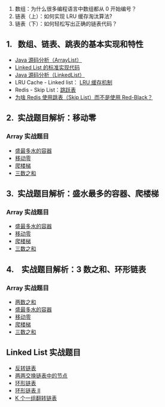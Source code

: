1. 数组：为什么很多编程语言中数组都从 0 开始编号？
2. 链表（上）：如何实现 LRU 缓存淘汰算法?
3. 链表（下）：如何轻松写出正确的链表代码？

## 1.   数组、链表、跳表的基本实现和特性

- [Java 源码分析（ArrayList）](http://developer.classpath.org/doc/java/util/ArrayList-source.html)
- [Linked List 的标准实现代码](http://www.geeksforgeeks.org/implementing-a-linked-list-in-java-using-class/)
- [Java 源码分析（LinkedList）](http://developer.classpath.org/doc/java/util/LinkedList-source.html)
- LRU Cache - Linked list： [LRU 缓存机制](http://leetcode-cn.com/problems/lru-cache)
- Redis - Skip List：[跳跃表](http://redisbook.readthedocs.io/en/latest/internal-datastruct/skiplist.html)
- [为啥 Redis 使用跳表（Skip List）而不是使用 Red-Black？](http://www.zhihu.com/question/20202931)

## 2.  实战题目解析：移动零

### Array 实战题目

- [盛最多水的容器](https://leetcode-cn.com/problems/container-with-most-water/)
- [移动零](https://leetcode-cn.com/problems/move-zeroes/)
- [爬楼梯](https://leetcode.com/problems/climbing-stairs/)
- [三数之和](https://leetcode-cn.com/problems/3sum/)

## 3.  实战题目解析：盛水最多的容器、爬楼梯

### Array 实战题目

- [盛最多水的容器](https://leetcode-cn.com/problems/container-with-most-water/)
- [移动零](https://leetcode-cn.com/problems/move-zeroes/)
- [爬楼梯](https://leetcode.com/problems/climbing-stairs/)
- [三数之和](https://leetcode-cn.com/problems/3sum/)

## 4.    实战题目解析：3 数之和、环形链表

### Array 实战题目

- [两数之和](https://leetcode-cn.com/problems/two-sum/)
- [盛最多水的容器](https://leetcode-cn.com/problems/container-with-most-water/)
- [移动零](https://leetcode-cn.com/problems/move-zeroes/)
- [爬楼梯](https://leetcode.com/problems/climbing-stairs/)
- [三数之和](https://leetcode-cn.com/problems/3sum/)

## Linked List 实战题目

- [反转链表](https://leetcode.com/problems/reverse-linked-list/)
- [两两交换链表中的节点](https://leetcode.com/problems/swap-nodes-in-pairs)
- [环形链表](https://leetcode.com/problems/linked-list-cycle)
- [环形链表 II](https://leetcode.com/problems/linked-list-cycle-ii)
- [K 个一组翻转链表](https://leetcode.com/problems/reverse-nodes-in-k-group/)
